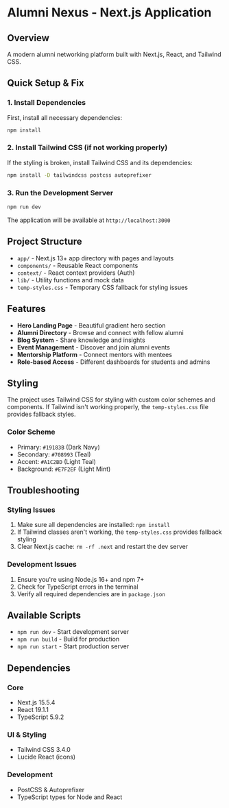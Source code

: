 # Alumni Nexus - Next.js Application

## Overview
A modern alumni networking platform built with Next.js, React, and Tailwind CSS.

## Quick Setup & Fix

### 1. Install Dependencies
First, install all necessary dependencies:

```bash
npm install
```

### 2. Install Tailwind CSS (if not working properly)
If the styling is broken, install Tailwind CSS and its dependencies:

```bash
npm install -D tailwindcss postcss autoprefixer
```

### 3. Run the Development Server
```bash
npm run dev
```

The application will be available at `http://localhost:3000`

## Project Structure

- `app/` - Next.js 13+ app directory with pages and layouts
- `components/` - Reusable React components
- `context/` - React context providers (Auth)
- `lib/` - Utility functions and mock data
- `temp-styles.css` - Temporary CSS fallback for styling issues

## Features

- **Hero Landing Page** - Beautiful gradient hero section
- **Alumni Directory** - Browse and connect with fellow alumni
- **Blog System** - Share knowledge and insights
- **Event Management** - Discover and join alumni events
- **Mentorship Platform** - Connect mentors with mentees
- **Role-based Access** - Different dashboards for students and admins

## Styling

The project uses Tailwind CSS for styling with custom color schemes and components. If Tailwind isn't working properly, the `temp-styles.css` file provides fallback styles.

### Color Scheme
- Primary: `#19183B` (Dark Navy)
- Secondary: `#708993` (Teal)
- Accent: `#A1C2BD` (Light Teal)
- Background: `#E7F2EF` (Light Mint)

## Troubleshooting

### Styling Issues
1. Make sure all dependencies are installed: `npm install`
2. If Tailwind classes aren't working, the `temp-styles.css` provides fallback styling
3. Clear Next.js cache: `rm -rf .next` and restart the dev server

### Development Issues
1. Ensure you're using Node.js 16+ and npm 7+
2. Check for TypeScript errors in the terminal
3. Verify all required dependencies are in `package.json`

## Available Scripts

- `npm run dev` - Start development server
- `npm run build` - Build for production
- `npm run start` - Start production server

## Dependencies

### Core
- Next.js 15.5.4
- React 19.1.1
- TypeScript 5.9.2

### UI & Styling
- Tailwind CSS 3.4.0
- Lucide React (icons)

### Development
- PostCSS & Autoprefixer
- TypeScript types for Node and React